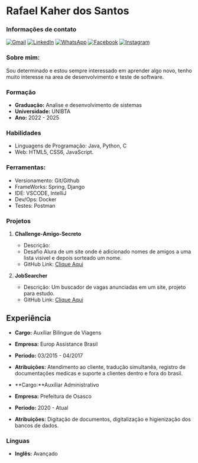 # Rafael Kaher dos Santos

### Informações de contato

<p align="left">
  <a href="#" title="Gmail">
  <img src="https://img.shields.io/badge/-Gmail-FF0000?style=flat-square&labelColor=FF0000&logo=gmail&logoColor=white&link=LINK-DO-SEU-GMAIL" alt="Gmail"/></a>
  <a href="#" title="LinkedIn">
  <img src="https://img.shields.io/badge/-Linkedin-0e76a8?style=flat-square&logo=Linkedin&logoColor=white&link=LINK-DO-SEU-LINKEDIN" alt="LinkedIn"/></a>
  <a href="#" title="WhatsApp">
  <img src="https://img.shields.io/badge/-WhatsApp-25d366?style=flat-square&labelColor=25d366&logo=whatsapp&logoColor=white&link=API-DO-SEU-WHATSAPP" alt="WhatsApp"/></a>
  <a href="#" title="Facebook">
  <img src="https://img.shields.io/badge/-Facebook-3b5998?style=flat-square&labelColor=3b5998&logo=facebook&logoColor=white&link=LINK-DO-SEU-FACEBOOK" alt="Facebook"/></a>
  <a href="#" title="Instagram">
  <img src="https://img.shields.io/badge/-Instagram-DF0174?style=flat-square&labelColor=DF0174&logo=instagram&logoColor=white&link=LINK-DO-SEU-INSTAGRAM" alt="Instagram"/></a>
</p>

### Sobre mim:
Sou determinado e estou sempre interessado em aprender algo novo, tenho muito interesse na area de desenvolvimento e teste de software.

### Formação
- **Graduação:** Analise e desenvolvimento de sistemas
- **Universidade:** UNIBTA  
- **Ano:** 2022 - 2025

### Habilidades
- Linguagens de Programação: Java, Python, C 
- Web: HTML5, CSS6, JavaScript.
  
### Ferramentas:
  
- Versionamento: Git/Github
- FrameWorks: Spring, Django
- IDE: VSCODE, IntelliJ
- Dev/Ops: Docker
- Testes: Postman

### Projetos
1. **Challenge-Amigo-Secreto**
   - Descrição:
   - Desafio Alura de um site onde é adicionado nomes de amigos a uma lista visivel e depois sorteado um nome. 
   - GitHub Link: [Clique Aqui](https://github.com/Rafakka/Challenge-Amigo-Secreto)

2. **JobSearcher**
   - Descrição: Um buscador de vagas anunciadas em um site, projeto para estudo. 
   - GitHub Link: [Clique Aqui](https://github.com/Rafakka/JobSeacher)

## Experiência
- **Cargo:** Auxiliar Bilingue de Viagens
- **Empresa:** Europ Assistance Brasil
- **Periodo:** 03/2015 - 04/2017
- **Atribuições:** Atendimento ao cliente, tradução simultanêa, registro de documentações medicas e suporte a clientes dentro e fora do brasil.  

- **Cargo:**Auxiliar Administrativo 
- **Empresa:** Prefeitura de Osasco
- **Periodo:** 2020 - Atual
- **Atribuições:** Digitação de documentos, digitalização e higienização dos bancos de dados.

### Línguas
- **Inglês:** Avançado 

